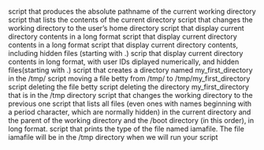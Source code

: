 script that produces the absolute pathname of the current working directory
script that lists the contents of the current directory
script that changes the working directory to the user’s home directory
script that display current directory contents in a long format
script that display current directory contents in a long format
script that display current directory contents, including hidden files (starting with .)
scrip that display current directory contents in long format, with user IDs diplayed numerically, and hidden files(starting with .)
script that creates a directory named my_first_directory in the /tmp/
script moving a file betty from /tmp/ to /tmp/my_first_directory
script deleting the file betty
script deleting the directory my_first_directory that is in the /tmp directory
script that changes the working directory to the previous one
script that lists all files (even ones with names beginning with a period character, which are normally hidden) in the current directory and the parent of the working directory and the /boot directory (in this order), in long format.
script that prints the type of the file named iamafile. The file iamafile will be in the /tmp directory when we will run your script
